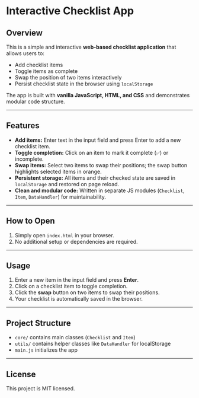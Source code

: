 # Interactive Checklist App

## Overview
This is a simple and interactive **web-based checklist application** that allows users to:

- Add checklist items
- Toggle items as complete
- Swap the position of two items interactively
- Persist checklist state in the browser using `localStorage`

The app is built with **vanilla JavaScript, HTML, and CSS** and demonstrates modular code structure.

---

## Features

- **Add items:** Enter text in the input field and press Enter to add a new checklist item.
- **Toggle completion:** Click on an item to mark it complete (`✅`) or incomplete.
- **Swap items:** Select two items to swap their positions; the swap button highlights selected items in orange.
- **Persistent storage:** All items and their checked state are saved in `localStorage` and restored on page reload.
- **Clean and modular code:** Written in separate JS modules (`Checklist`, `Item`, `DataHandler`) for maintainability.

---

## How to Open

1. Simply open `index.html` in your browser.
2. No additional setup or dependencies are required.

---

## Usage

1. Enter a new item in the input field and press **Enter**.
2. Click on a checklist item to toggle completion.
3. Click the **swap** button on two items to swap their positions.
4. Your checklist is automatically saved in the browser.

---

## Project Structure


- `core/` contains main classes (`Checklist` and `Item`)  
- `utils/` contains helper classes like `DataHandler` for localStorage  
- `main.js` initializes the app

---

## License
This project is MIT licensed.
